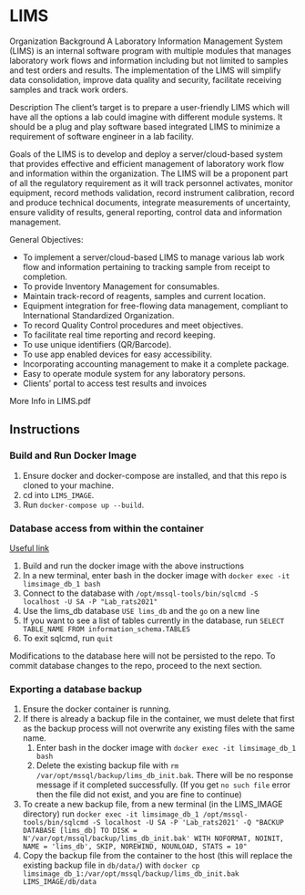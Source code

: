 # LIMS

Organization Background
A Laboratory Information Management System (LIMS) is an internal software program with multiple modules that manages laboratory work flows and information including but not limited to samples and test orders and results. The implementation of the LIMS will simplify data consolidation, improve data quality and security, facilitate receiving samples and track work orders.

Description
The client’s target is to prepare a user-friendly LIMS which will have all the options a lab could imagine with different module systems. It should be a plug and play software based integrated LIMS to minimize a requirement of software engineer in a lab facility.

Goals of the LIMS is to develop and deploy a server/cloud-based system that provides effective and efficient management of laboratory work flow and information within the organization. The LIMS will be a proponent part of all the regulatory requirement as it will track personnel activates, monitor equipment, record methods validation, record instrument calibration, record and produce technical documents, integrate measurements of uncertainty, ensure validity of results, general reporting, control data and information management.

General Objectives:

- To implement a server/cloud-based LIMS to manage various lab work flow and information pertaining to tracking sample from receipt to completion.
- To provide Inventory Management for consumables.
- Maintain track-record of reagents, samples and current location.
- Equipment integration for free-flowing data management, compliant to International Standardized Organization.
- To record Quality Control procedures and meet objectives.
- To facilitate real time reporting and record keeping.
- To use unique identifiers (QR/Barcode).
- To use app enabled devices for easy accessibility.
- Incorporating accounting management to make it a complete package.
- Easy to operate module system for any laboratory persons.
- Clients’ portal to access test results and invoices

More Info in LIMS.pdf

## Instructions
### Build and Run Docker Image

1. Ensure docker and docker-compose are installed, and that this repo is cloned to your machine.
1. cd into `LIMS_IMAGE`.
1. Run `docker-compose up --build`.

### Database access from within the container
[Useful link](https://docs.microsoft.com/en-us/sql/linux/quickstart-install-connect-docker?view=sql-server-ver15&pivots=cs1-bash)

1. Build and run the docker image with the above instructions
1. In a new terminal, enter bash in the docker image with `docker exec -it limsimage_db_1 bash`
1. Connect to the database with `/opt/mssql-tools/bin/sqlcmd -S localhost -U SA -P "Lab_rats2021"`
1. Use the lims_db database `USE lims_db` and the `go` on a new line
1. If you want to see a list of tables currently in the database, run `SELECT TABLE_NAME FROM information_schema.TABLES`
1. To exit sqlcmd, run `quit`

Modifications to the database here will not be persisted to the repo. To commit database changes to the repo, proceed to the next section.

### Exporting a database backup

1. Ensure the docker container is running.
1. If there is already a backup file in the container, we must delete that first as the backup process will not overwrite any existing files with the same name.
    1. Enter bash in the docker image with `docker exec -it limsimage_db_1 bash`
    1. Delete the existing backup file with `rm /var/opt/mssql/backup/lims_db_init.bak`. There will be no response message if it completed successfully.
        (If you get `no such file` error then the file did not exist, and you are fine to continue)
1. To create a new backup file, from a new terminal (in the LIMS_IMAGE directory) run `docker exec -it limsimage_db_1 /opt/mssql-tools/bin/sqlcmd -S localhost -U SA -P 'Lab_rats2021' -Q "BACKUP DATABASE [lims_db] TO DISK = N'/var/opt/mssql/backup/lims_db_init.bak' WITH NOFORMAT, NOINIT, NAME = 'lims_db', SKIP, NOREWIND, NOUNLOAD, STATS = 10"`
1. Copy the backup file from the container to the host (this will replace the existing backup file in `db/data/`) with `docker cp limsimage_db_1:/var/opt/mssql/backup/lims_db_init.bak LIMS_IMAGE/db/data`
